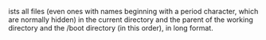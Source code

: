 ists all files (even ones with names beginning with a period character, which are normally hidden) in the current directory and the parent of the working directory and the /boot directory (in this order), in long format.
